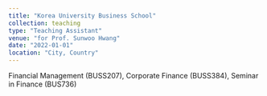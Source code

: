 ```yaml
---
title: "Korea University Business School"
collection: teaching
type: "Teaching Assistant"
venue: "for Prof. Sunwoo Hwang"
date: "2022-01-01"
location: "City, Country"
---
```


Financial Management (BUSS207), Corporate Finance (BUSS384), Seminar in Finance (BUS736)

